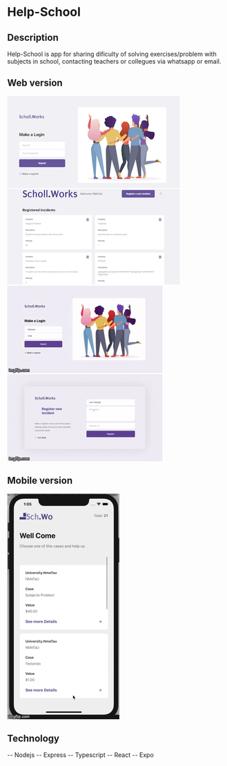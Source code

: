 # Help-School
## Description
Help-School is app for sharing dificulty of solving exercises/problem with subjects in school, contacting teachers or collegues via whatsapp or email.
## Web version
![home screen](frontend/src/assets/login.png)
![home screen](frontend/src/assets/profile.png)
![gif animatio](frontend/src/assets/web1.gif)
![gif animatio](frontend/src/assets/web3.gif)
## Mobile version
![home screen](mobile/assets/home.gif)

## Technology
-- Nodejs
-- Express
-- Typescript
-- React
-- Expo

